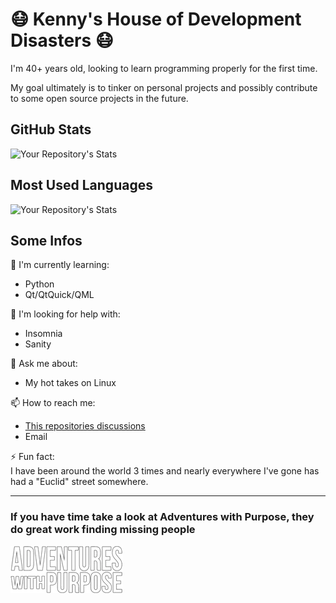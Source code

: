 
# 😷 Kenny's House of Development Disasters 😷
I'm 40+ years old, looking to learn programming properly for the first time.  

My goal ultimately is to tinker on personal projects and possibly contribute to some open source projects in the future.

## GitHub Stats
![Your Repository's Stats](https://github-readme-stats.vercel.app/api?username=kennyh7279&show_icons=true&theme=gruvbox)
## Most Used Languages
![Your Repository's Stats](https://github-readme-stats.vercel.app/api/top-langs/?username=kennyh7279&layout=compact&theme=gruvbox)

## Some Infos  

🧠 I'm currently learning:
* Python
* Qt/QtQuick/QML

🤔 I'm looking for help with:
* Insomnia
* Sanity  

💬 Ask me about:
* My hot takes on Linux

📫 How to reach me:  
  
* [This repositories discussions](https://github.com/kennyh7279/kennyh7279/discussions)
* Email

⚡️ Fun fact:  
I have been around the world 3 times and nearly everywhere I've gone has had a "Euclid" street somewhere.

---
### If you have time take a look at Adventures with Purpose, they do great work finding missing people
[![Adventures_With_Purpose](awp.png)](https://adventureswithpurpose.com/)
